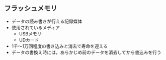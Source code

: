 ## フラッシュメモリ

- データの読み書きが行える記録媒体
- 使用されているメディア
    - USBメモリ
    - UDカード
- 1千～1万回程度の書き込みと消去で寿命を迎える
- データの書換え時には，あらかじめ前のデータを消去してから書込みを行う